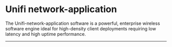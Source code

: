 # Unifi network-application

The Unifi-network-application software is a powerful, enterprise wireless software engine ideal for high-density client deployments requiring low latency and high uptime performance.

---